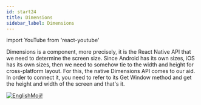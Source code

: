 ```yaml
---
id: start24
title: Dimensions
sidebar_label: Dimensions
---
```


import YouTube from 'react-youtube'

Dimensions is a component, more precisely, it is the React Native API that we need to determine the screen size. Since Android has its own sizes, iOS has its own sizes, then we need to somehow tie to the width and height for cross-platform layout. For this, the native Dimensions API comes to our aid. In order to connect it, you need to refer to its Get Window method and get the height and width of the screen and that's it.

<YouTube videoId='Hjomif085Ec' />

[![EnglishMoji!](/img/logo/englishmoji.png)](https://apps.apple.com/kz/app/englishmoji/id6450254885)
